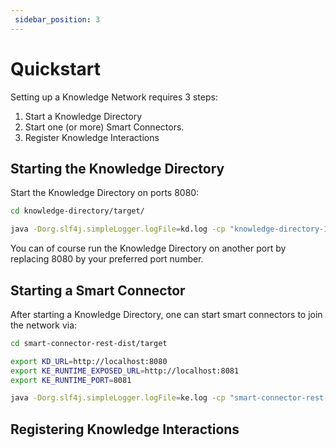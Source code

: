 ```yaml
---
 sidebar_position: 3
---
```


# Quickstart

Setting up a Knowledge Network requires 3 steps:
1. Start a Knowledge Directory
2. Start one (or more) Smart Connectors.
3. Register Knowledge Interactions

## Starting the Knowledge Directory
Start the Knowledge Directory on ports 8080:
```bash
cd knowledge-directory/target/

java -Dorg.slf4j.simpleLogger.logFile=kd.log -cp "knowledge-directory-1.2.5.jar:dependency/*" eu.knowledge.engine.knowledgedirectory.Main 8080
```
You can of course run the Knowledge Directory on another port by replacing 8080 by your preferred port number.

## Starting a Smart Connector
After starting a Knowledge Directory, one can start smart connectors to join the network via:
```bash
cd smart-connector-rest-dist/target

export KD_URL=http://localhost:8080
export KE_RUNTIME_EXPOSED_URL=http://localhost:8081
export KE_RUNTIME_PORT=8081

java -Dorg.slf4j.simpleLogger.logFile=ke.log -cp "smart-connector-rest-dist-1.2.5.jar:dependency/*" eu.knowledge.engine.rest.Main 8280
```

## Registering Knowledge Interactions